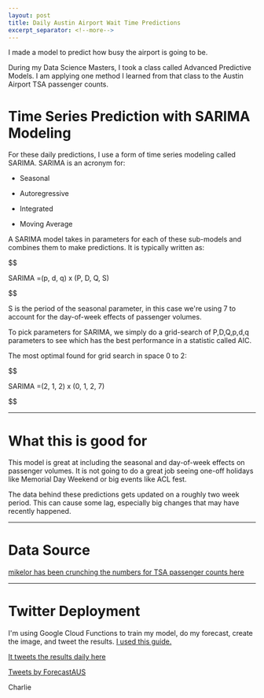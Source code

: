 ```yaml
---
layout: post
title: Daily Austin Airport Wait Time Predictions
excerpt_separator: <!--more-->
---
```


I made a model to predict how busy the airport is going to be.

<!--more-->

During my Data Science Masters, I took a class called Advanced Predictive Models. I am applying one method I learned from that class to the Austin Airport TSA passenger counts. 


# Time Series Prediction with SARIMA Modeling

For these daily predictions, I use a form of time series modeling called SARIMA. SARIMA is an acronym for:

- Seasonal

- Autoregressive

- Integrated

- Moving Average

A SARIMA model takes in parameters for each of these sub-models and combines them to make predictions. It is typically written as:

$$

SARIMA =(p, d, q) x (P, D, Q, S)

$$

S is the period of the seasonal parameter, in this case we're using 7 to account for the day-of-week effects of passenger volumes.

To pick parameters for SARIMA, we simply do a grid-search of P,D,Q,p,d,q parameters to see which has the best performance in a statistic called AIC.

The most optimal found for grid search in space 0 to 2:

$$

SARIMA =(2, 1, 2) x (0, 1, 2, 7)

$$

***

# What this is good for

This model is great at including the seasonal and day-of-week effects on passenger volumes. It is not going to do a great job seeing one-off holidays like Memorial Day Weekend or big events like ACL fest. 

The data behind these predictions gets updated on a roughly two week period. This can cause some lag, especially big changes that may have recently happened.

***

# Data Source

[mikelor has been crunching the numbers for TSA passenger counts here](https://github.com/mikelor/TsaThroughput)

***

# Twitter Deployment

I'm using Google Cloud Functions to train my model, do my forecast, create the image, and tweet the results. [I used this guide.](https://anderfernandez.com/en/blog/automate-python-script-google-cloud/)

[It tweets the results daily here](https://twitter.com/ForecastAUS)

<a class="twitter-timeline" href="https://twitter.com/ForecastAUS?ref_src=twsrc%5Etfw">Tweets by ForecastAUS</a> <script async src="https://platform.twitter.com/widgets.js" charset="utf-8"></script>

Charlie
